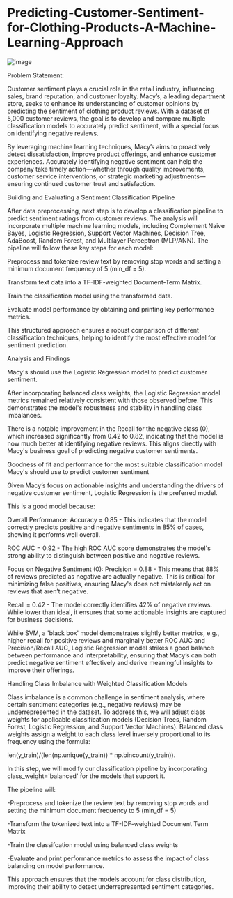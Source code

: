 # Predicting-Customer-Sentiment-for-Clothing-Products-A-Machine-Learning-Approach

![image](https://github.com/user-attachments/assets/912e24a8-2b17-4d2b-b0c7-f5a6faea7071)

Problem Statement:

Customer sentiment plays a crucial role in the retail industry, influencing sales, brand reputation, and customer loyalty. Macy’s, a leading department store, seeks to enhance its understanding of customer opinions by predicting the sentiment of clothing product reviews. With a dataset of 5,000 customer reviews, the goal is to develop and compare multiple classification models to accurately predict sentiment, with a special focus on identifying negative reviews.

By leveraging machine learning techniques, Macy’s aims to proactively detect dissatisfaction, improve product offerings, and enhance customer experiences. Accurately identifying negative sentiment can help the company take timely action—whether through quality improvements, customer service interventions, or strategic marketing adjustments—ensuring continued customer trust and satisfaction.

Building and Evaluating a Sentiment Classification Pipeline

After data preprocessing, next step is to develop a classification pipeline to predict sentiment ratings from customer reviews. The analysis will incorporate multiple machine learning models, including Complement Naive Bayes, Logistic Regression, Support Vector Machines, Decision Tree, AdaBoost, Random Forest, and Multilayer Perceptron (MLP/ANN).
The pipeline will follow these key steps for each model:

Preprocess and tokenize review text by removing stop words and setting a minimum document frequency of 5 (min_df = 5).

Transform text data into a TF-IDF-weighted Document-Term Matrix.

Train the classification model using the transformed data.

Evaluate model performance by obtaining and printing key performance metrics.

This structured approach ensures a robust comparison of different classification techniques, helping to identify the most effective model for sentiment prediction.

Analysis and Findings

Macy's should use the Logistic Regression model to predict customer sentiment.

After incorporating balanced class weights, the Logistic Regression model metrics remained relatively consistent with those observed before. This demonstrates the model's robustness and stability in handling class imbalances.

There is a notable improvement in the Recall for the negative class (0), which increased significantly from 0.42 to 0.82, indicating that the model is now much better at identifying negative reviews. This aligns directly with Macy's business goal of predicting negative customer sentiments.

Goodness of fit and performance for the most suitable classification model Macy's should use to predict customer sentiment

Given Macy’s focus on actionable insights and understanding the drivers of negative customer sentiment, Logistic Regression is the preferred model.

This is a good model because:

Overall Performance: Accuracy = 0.85 - This indicates that the model correctly predicts positive and negative sentiments in 85% of cases, showing it performs well overall.

ROC AUC = 0.92 - The high ROC AUC score demonstrates the model's strong ability to distinguish between positive and negative reviews.

Focus on Negative Sentiment (0): Precision = 0.88 - This means that 88% of reviews predicted as negative are actually negative. This is critical for minimizing false positives, ensuring Macy's does not mistakenly act on reviews that aren’t negative.

Recall = 0.42 - The model correctly identifies 42% of negative reviews. While lower than ideal, it ensures that some actionable insights are captured for business decisions.

While SVM, a 'black box' model demonstrates slightly better metrics, e.g., higher recall for positive reviews and marginally better ROC AUC and Precision/Recall AUC, Logistic Regression model strikes a good balance between performance and interpretability, ensuring that Macy’s can both predict negative sentiment effectively and derive meaningful insights to improve their offerings.

Handling Class Imbalance with Weighted Classification Models

Class imbalance is a common challenge in sentiment analysis, where certain sentiment categories (e.g., negative reviews) may be underrepresented in the dataset. To address this, we will adjust class weights for applicable classification models (Decision Trees, Random Forest, Logistic Regression, and Support Vector Machines).
Balanced class weights assign a weight to each class level inversely proportional to its frequency using the formula:

len(y_train)/(len(np.unique(y_train)) * np.bincount(y_train)).

In this step, we will modify our classification pipeline by incorporating class_weight='balanced' for the models that support it.

The pipeline will:

-Preprocess and tokenize the review text by removing stop words and setting the minimum document frequency to 5 (min_df = 5)

-Transform the tokenized text into a TF-IDF-weighted Document Term Matrix

-Train the classifcation model using balanced class weights

-Evaluate and print performance metrics to assess the impact of class balancing on model performance.

This approach ensures that the models account for class distribution, improving their ability to detect underrepresented sentiment categories.
